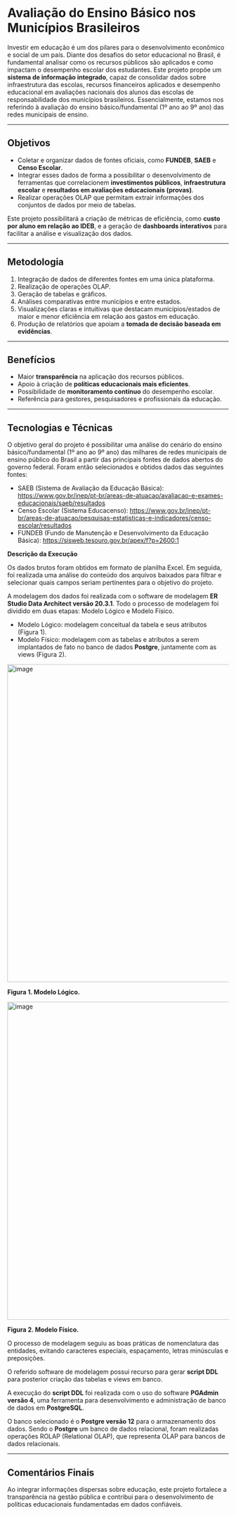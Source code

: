 # Avaliação do Ensino Básico nos Municípios Brasileiros

Investir em educação é um dos pilares para o desenvolvimento econômico e social de um país. Diante dos desafios do setor educacional no Brasil, é fundamental analisar como os recursos públicos são aplicados e como impactam o desempenho escolar dos estudantes. Este projeto propõe um **sistema de informação integrado**, capaz de consolidar dados sobre infraestrutura das escolas, recursos financeiros aplicados e desempenho educacional em avaliações nacionais dos alunos das escolas de responsabilidade dos municípios brasileiros. Essencialmente, estamos nos referindo à avaliação do ensino básico/fundamental (1º ano ao 9º ano) das redes municipais de ensino.

---

## Objetivos

- Coletar e organizar dados de fontes oficiais, como **FUNDEB**, **SAEB** e **Censo Escolar**.
- Integrar esses dados de forma a possibilitar o desenvolvimento de ferramentas que correlacionem **investimentos públicos**, **infraestrutura escolar** e **resultados em avaliações educacionais (provas)**.
- Realizar operações OLAP que permitam extrair informações dos conjuntos de dados por meio de tabelas. 

Este projeto possibilitará a criação de métricas de eficiência, como **custo por aluno em relação ao IDEB**, e a geração de **dashboards interativos** para facilitar a análise e visualização dos dados.

---

## Metodologia

1. Integração de dados de diferentes fontes em uma única plataforma.
2. Realização de operações OLAP.
3. Geração de tabelas e gráficos.
4. Análises comparativas entre municípios e entre estados.
5. Visualizações claras e intuitivas que destacam municípios/estados de maior e menor eficiência em relação aos gastos em educação.
6. Produção de relatórios que apoiam a **tomada de decisão baseada em evidências**.

---

## Benefícios

- Maior **transparência** na aplicação dos recursos públicos.
- Apoio à criação de **políticas educacionais mais eficientes**.
- Possibilidade de **monitoramento contínuo** do desempenho escolar.
- Referência para gestores, pesquisadores e profissionais da educação.

---

## Tecnologias e Técnicas

O objetivo geral do projeto é possibilitar uma análise do cenário do ensino básico/fundamental (1º ano ao 9º ano) das milhares de redes municipais de ensino público do Brasil a partir das principais fontes de dados abertos do governo federal. Foram então selecionados e obtidos dados das seguintes fontes:

- SAEB (Sistema de Avaliação da Educação Básica): https://www.gov.br/inep/pt-br/areas-de-atuacao/avaliacao-e-exames-educacionais/saeb/resultados
- Censo Escolar (Sistema Educacenso): https://www.gov.br/inep/pt-br/areas-de-atuacao/pesquisas-estatisticas-e-indicadores/censo-escolar/resultados
- FUNDEB (Fundo de Manutenção e Desenvolvimento da Educação Básica): https://sisweb.tesouro.gov.br/apex/f?p=2600:1


**Descrição da Execução**

Os dados brutos foram obtidos em formato de planilha Excel. Em seguida, foi realizada uma análise do conteúdo dos arquivos baixados para filtrar e selecionar quais campos seriam pertinentes para o objetivo do projeto.

A modelagem dos dados foi realizada com o software de modelagem **ER Studio Data Architect versão 20.3.1**. Todo o processo de modelagem foi dividido em duas etapas: Modelo Lógico e Modelo Físico.
- Modelo Lógico: modelagem conceitual da tabela e seus atributos (Figura 1).
- Modelo Físico: modelagem com as tabelas e atributos a serem implantados de fato no banco de dados **Postgre**, juntamente com as views (Figura 2).


<img width="550" height="724" alt="image" src="https://github.com/user-attachments/assets/848ec479-3b75-4c86-9f47-ba5c4bf74bb7" />

**Figura 1. Modelo Lógico.**


<img width="550" height="724" alt="image" src="https://github.com/user-attachments/assets/efb199b2-a254-4af8-bcc0-24e655fc6b93" />

**Figura 2. Modelo Físico.**


O processo de modelagem seguiu as boas práticas de nomenclatura das entidades, evitando caracteres especiais, espaçamento, letras minúsculas e preposições. 

O referido software de modelagem possui recurso para gerar **script DDL** para posterior criação das tabelas e views em banco.

A execução do **script DDL** foi realizada com o uso do software **PGAdmin versão 4**, uma ferramenta para desenvolvimento e administração de banco de dados em **PostgreSQL**.

O banco selecionado é o **Postgre versão 12** para o armazenamento dos dados. Sendo o **Postgre** um banco de dados relacional, foram realizadas operações ROLAP (Relational OLAP), que representa OLAP para bancos de dados relacionais.

---

## Comentários Finais

Ao integrar informações dispersas sobre educação, este projeto fortalece a transparência na gestão pública e contribui para o desenvolvimento de políticas educacionais fundamentadas em dados confiáveis.

